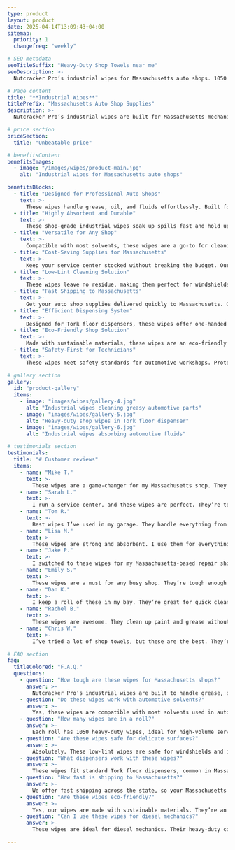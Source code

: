 ```yaml
---
type: product
layout: product
date: 2025-04-14T13:09:43+04:00
sitemap:
  priority: 1
  changefreq: "weekly"

# SEO metadata
seoTitleSuffix: "Heavy-Duty Shop Towels near me"
seoDescription: >-
  Nutcracker Pro’s industrial wipes for Massachusetts auto shops. 1050 durable, lint-free wipes per roll, perfect for mechanics and dealerships. Fast shipping, cost-effective, and solvent-resistant. Save up to 40% vs. rental towels.

# Page content
title: "**Industrial Wipes**"
titlePrefix: "Massachusetts Auto Shop Supplies"
description: >-
  Nutcracker Pro’s industrial wipes are built for Massachusetts mechanics and dealerships. With 1050 heavy-duty, lint-free wipes per roll, they tackle grease, oil, and solvents with ease. Durable, cost-effective, and ideal for auto repair shops, these wipes save up to 40% compared to rental towels. Fast shipping ensures your service center stays stocked.

# price section
priceSection:
  title: "Unbeatable price"

# benefitsContent
benefitsImages:
  - image: "/images/wipes/product-main.jpg"
    alt: "Industrial wipes for Massachusetts auto shops"

benefitsBlocks:
  - title: "Designed for Professional Auto Shops"
    text: >-
      These wipes handle grease, oil, and fluids effortlessly. Built for heavy-duty tasks in dealerships and service centers, they ensure a clean, professional finish every time.
  - title: "Highly Absorbent and Durable"
    text: >-
      These shop-grade industrial wipes soak up spills fast and hold up under tough conditions. Their strong texture resists tearing, making them ideal for automotive maintenance tools and surfaces.
  - title: "Versatile for Any Shop"
    text: >-
      Compatible with most solvents, these wipes are a go-to for cleaning tools, equipment, or workbenches in demanding environments.
  - title: "Cost-Saving Supplies for Massachusetts"
    text: >-
      Keep your service center stocked without breaking the budget. Our affordable pricing on bulk industrial wipes ensures a steady supply for high-volume shops across Massachusetts.
  - title: "Low-Lint Cleaning Solution"
    text: >-
      These wipes leave no residue, making them perfect for windshields, interiors, and precision components. Achieve a spotless finish in your automotive workshop with minimal effort.
  - title: "Fast Shipping to Massachusetts"
    text: >-
      Get your auto shop supplies delivered quickly to Massachusetts. Our fast shipping ensures your dealership or service center never runs out of essential mechanic tools and consumables.
  - title: "Efficient Dispensing System"
    text: >-
      Designed for Tork floor dispensers, these wipes offer one-handed access and clean tear-off. Reduce waste and improve workflow in busy repair shops.
  - title: "Eco-Friendly Shop Solution"
    text: >-
      Made with sustainable materials, these wipes are an eco-friendly choice for auto shops. Maintain high performance while meeting environmental standards in your service bays.
  - title: "Safety-First for Technicians"
    text: >-
      These wipes meet safety standards for automotive workshops. Protect your team with reliable, solvent-resistant wipes for daily maintenance tasks.

# gallery section
gallery:
  id: "product-gallery"
  items:
    - image: "images/wipes/gallery-4.jpg"
      alt: "Industrial wipes cleaning greasy automotive parts"
    - image: "images/wipes/gallery-5.jpg"
      alt: "Heavy-duty shop wipes in Tork floor dispenser"
    - image: "images/wipes/gallery-6.jpg"
      alt: "Industrial wipes absorbing automotive fluids"

# testimonials section
testimonials:
  title: "# Customer reviews"
  items:
    - name: "Mike T."
      text: >-
        These wipes are a game-changer for my Massachusetts shop. They soak up oil and grease like nothing else and don’t fall apart. A roll lasts us a while, and the price is right.
    - name: "Sarah L."
      text: >-
        I run a service center, and these wipes are perfect. They’re tough, lint-free, and work with all our solvents. Fast delivery keeps our Massachusetts garage stocked up.
    - name: "Tom R."
      text: >-
        Best wipes I’ve used in my garage. They handle everything from tools to spills without shredding. Great for keeping the shop clean and professional.
    - name: "Lisa M."
      text: >-
        These wipes are strong and absorbent. I use them for everything in my auto shop, and they never let me down. They fit the dispenser perfectly and tear off cleanly.
    - name: "Jake P."
      text: >-
        I switched to these wipes for my Massachusetts-based repair shop. They’re durable, absorb fluids fast, and don’t leave lint. Great value for the price.
    - name: "Emily S."
      text: >-
        These wipes are a must for any busy shop. They’re tough enough for grease but soft for delicate surfaces. My team loves them.
    - name: "Dan K."
      text: >-
        I keep a roll of these in my bay. They’re great for quick cleanups and don’t disintegrate when wet. Perfect for high-volume use.
    - name: "Rachel B."
      text: >-
        These wipes are awesome. They clean up paint and grease without leaving a mess. The roll format is super convenient for daily use.
    - name: "Chris W."
      text: >-
        I’ve tried a lot of shop towels, but these are the best. They’re strong, absorbent, and don’t leave fibers behind. Our Massachusetts shop runs smoother with these.

# FAQ section
faq:
  titleColored: "F.A.Q."
  questions:
    - question: "How tough are these wipes for Massachusetts shops?"
      answer: >-
        Nutcracker Pro’s industrial wipes are built to handle grease, oil, and grime. They stay strong when wet, perfect for auto repair shops and dealerships, and ensure a clean finish on tools and surfaces.
    - question: "Do these wipes work with automotive solvents?"
      answer: >-
        Yes, these wipes are compatible with most solvents used in auto shops. They hold up against degreasers, brake cleaners, and other chemicals, making them a versatile choice.
    - question: "How many wipes are in a roll?"
      answer: >-
        Each roll has 1050 heavy-duty wipes, ideal for high-volume service centers. The large roll size fits standard dispensers and provides enough wipes for days of heavy use.
    - question: "Are these wipes safe for delicate surfaces?"
      answer: >-
        Absolutely. These low-lint wipes are safe for windshields and interiors. They clean without leaving residue, making them perfect for precision work in automotive workshops.
    - question: "What dispensers work with these wipes?"
      answer: >-
        These wipes fit standard Tork floor dispensers, common in Massachusetts auto shops. The system allows one-handed access and clean tear-off, reducing waste and boosting shop efficiency.
    - question: "How fast is shipping to Massachusetts?"
      answer: >-
        We offer fast shipping across the state, so your Massachusetts auto shop always has essential supplies on hand. Reliable delivery minimizes downtime and keeps operations flowing.
    - question: "Are these wipes eco-friendly?"
      answer: >-
        Yes, our wipes are made with sustainable materials. They’re an eco-friendly solution for Massachusetts businesses that want performance and environmental responsibility.
    - question: "Can I use these wipes for diesel mechanics?"
      answer: >-
        These wipes are ideal for diesel mechanics. Their heavy-duty construction tackles grease and fluids, making them a reliable choice in Massachusetts workshops.

---
```

